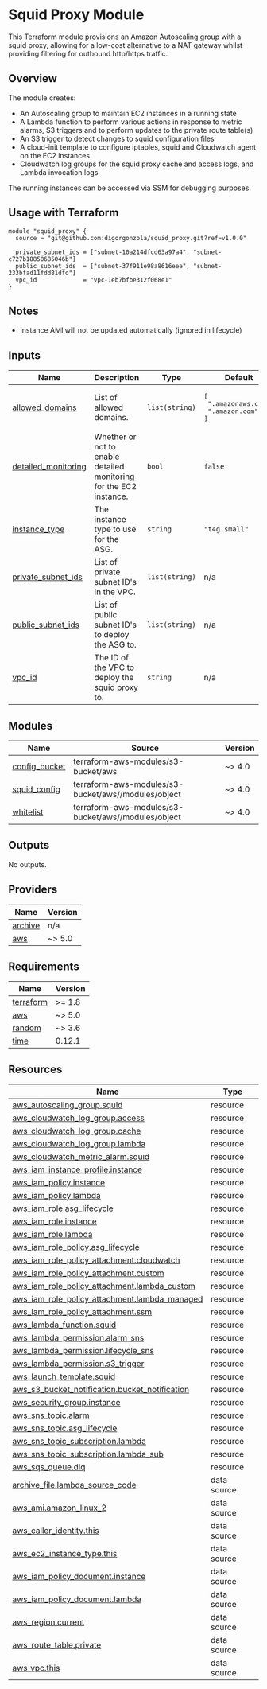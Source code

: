 # Squid Proxy Module

This Terraform module provisions an Amazon Autoscaling group with a squid proxy, allowing for a low-cost alternative to a NAT gateway whilst providing filtering for outbound http/https traffic.

## Overview

The module creates:
- An Autoscaling group to maintain EC2 instances in a running state
- A Lambda function to perform various actions in response to metric alarms, S3 triggers and to perform updates to the private route table(s)
- An S3 trigger to detect changes to squid configuration files
- A cloud-init template to configure iptables, squid and Cloudwatch agent on the EC2 instances
- Cloudwatch log groups for the squid proxy cache and access logs, and Lambda invocation logs

The running instances can be accessed via SSM for debugging purposes.

## Usage with Terraform

```hcl
module "squid_proxy" {
  source = "git@github.com:digorgonzola/squid_proxy.git?ref=v1.0.0"

  private_subnet_ids = ["subnet-10a214dfcd63a97a4", "subnet-c727b18850685046b"]
  public_subnet_ids  = ["subnet-37f911e98a8616eee", "subnet-233bfad11fdd81dfd"]
  vpc_id             = "vpc-1eb7bfbe312f068e1"
}
```

## Notes

- Instance AMI will not be updated automatically (ignored in lifecycle)

<!-- BEGIN_TF_DOCS -->


## Inputs

| Name | Description | Type | Default | Required |
|------|-------------|------|---------|:--------:|
| <a name="input_allowed_domains"></a> [allowed\_domains](#input\_allowed\_domains) | List of allowed domains. | `list(string)` | <pre>[<br/>  ".amazonaws.com",<br/>  ".amazon.com"<br/>]</pre> | no |
| <a name="input_detailed_monitoring"></a> [detailed\_monitoring](#input\_detailed\_monitoring) | Whether or not to enable detailed monitoring for the EC2 instance. | `bool` | `false` | no |
| <a name="input_instance_type"></a> [instance\_type](#input\_instance\_type) | The instance type to use for the ASG. | `string` | `"t4g.small"` | no |
| <a name="input_private_subnet_ids"></a> [private\_subnet\_ids](#input\_private\_subnet\_ids) | List of private subnet ID's in the VPC. | `list(string)` | n/a | yes |
| <a name="input_public_subnet_ids"></a> [public\_subnet\_ids](#input\_public\_subnet\_ids) | List of public subnet ID's to deploy the ASG to. | `list(string)` | n/a | yes |
| <a name="input_vpc_id"></a> [vpc\_id](#input\_vpc\_id) | The ID of the VPC to deploy the squid proxy to. | `string` | n/a | yes |
## Modules

| Name | Source | Version |
|------|--------|---------|
| <a name="module_config_bucket"></a> [config\_bucket](#module\_config\_bucket) | terraform-aws-modules/s3-bucket/aws | ~> 4.0 |
| <a name="module_squid_config"></a> [squid\_config](#module\_squid\_config) | terraform-aws-modules/s3-bucket/aws//modules/object | ~> 4.0 |
| <a name="module_whitelist"></a> [whitelist](#module\_whitelist) | terraform-aws-modules/s3-bucket/aws//modules/object | ~> 4.0 |
## Outputs

No outputs.
## Providers

| Name | Version |
|------|---------|
| <a name="provider_archive"></a> [archive](#provider\_archive) | n/a |
| <a name="provider_aws"></a> [aws](#provider\_aws) | ~> 5.0 |
## Requirements

| Name | Version |
|------|---------|
| <a name="requirement_terraform"></a> [terraform](#requirement\_terraform) | >= 1.8 |
| <a name="requirement_aws"></a> [aws](#requirement\_aws) | ~> 5.0 |
| <a name="requirement_random"></a> [random](#requirement\_random) | ~> 3.6 |
| <a name="requirement_time"></a> [time](#requirement\_time) | 0.12.1 |
## Resources

| Name | Type |
|------|------|
| [aws_autoscaling_group.squid](https://registry.terraform.io/providers/hashicorp/aws/latest/docs/resources/autoscaling_group) | resource |
| [aws_cloudwatch_log_group.access](https://registry.terraform.io/providers/hashicorp/aws/latest/docs/resources/cloudwatch_log_group) | resource |
| [aws_cloudwatch_log_group.cache](https://registry.terraform.io/providers/hashicorp/aws/latest/docs/resources/cloudwatch_log_group) | resource |
| [aws_cloudwatch_log_group.lambda](https://registry.terraform.io/providers/hashicorp/aws/latest/docs/resources/cloudwatch_log_group) | resource |
| [aws_cloudwatch_metric_alarm.squid](https://registry.terraform.io/providers/hashicorp/aws/latest/docs/resources/cloudwatch_metric_alarm) | resource |
| [aws_iam_instance_profile.instance](https://registry.terraform.io/providers/hashicorp/aws/latest/docs/resources/iam_instance_profile) | resource |
| [aws_iam_policy.instance](https://registry.terraform.io/providers/hashicorp/aws/latest/docs/resources/iam_policy) | resource |
| [aws_iam_policy.lambda](https://registry.terraform.io/providers/hashicorp/aws/latest/docs/resources/iam_policy) | resource |
| [aws_iam_role.asg_lifecycle](https://registry.terraform.io/providers/hashicorp/aws/latest/docs/resources/iam_role) | resource |
| [aws_iam_role.instance](https://registry.terraform.io/providers/hashicorp/aws/latest/docs/resources/iam_role) | resource |
| [aws_iam_role.lambda](https://registry.terraform.io/providers/hashicorp/aws/latest/docs/resources/iam_role) | resource |
| [aws_iam_role_policy.asg_lifecycle](https://registry.terraform.io/providers/hashicorp/aws/latest/docs/resources/iam_role_policy) | resource |
| [aws_iam_role_policy_attachment.cloudwatch](https://registry.terraform.io/providers/hashicorp/aws/latest/docs/resources/iam_role_policy_attachment) | resource |
| [aws_iam_role_policy_attachment.custom](https://registry.terraform.io/providers/hashicorp/aws/latest/docs/resources/iam_role_policy_attachment) | resource |
| [aws_iam_role_policy_attachment.lambda_custom](https://registry.terraform.io/providers/hashicorp/aws/latest/docs/resources/iam_role_policy_attachment) | resource |
| [aws_iam_role_policy_attachment.lambda_managed](https://registry.terraform.io/providers/hashicorp/aws/latest/docs/resources/iam_role_policy_attachment) | resource |
| [aws_iam_role_policy_attachment.ssm](https://registry.terraform.io/providers/hashicorp/aws/latest/docs/resources/iam_role_policy_attachment) | resource |
| [aws_lambda_function.squid](https://registry.terraform.io/providers/hashicorp/aws/latest/docs/resources/lambda_function) | resource |
| [aws_lambda_permission.alarm_sns](https://registry.terraform.io/providers/hashicorp/aws/latest/docs/resources/lambda_permission) | resource |
| [aws_lambda_permission.lifecycle_sns](https://registry.terraform.io/providers/hashicorp/aws/latest/docs/resources/lambda_permission) | resource |
| [aws_lambda_permission.s3_trigger](https://registry.terraform.io/providers/hashicorp/aws/latest/docs/resources/lambda_permission) | resource |
| [aws_launch_template.squid](https://registry.terraform.io/providers/hashicorp/aws/latest/docs/resources/launch_template) | resource |
| [aws_s3_bucket_notification.bucket_notification](https://registry.terraform.io/providers/hashicorp/aws/latest/docs/resources/s3_bucket_notification) | resource |
| [aws_security_group.instance](https://registry.terraform.io/providers/hashicorp/aws/latest/docs/resources/security_group) | resource |
| [aws_sns_topic.alarm](https://registry.terraform.io/providers/hashicorp/aws/latest/docs/resources/sns_topic) | resource |
| [aws_sns_topic.asg_lifecycle](https://registry.terraform.io/providers/hashicorp/aws/latest/docs/resources/sns_topic) | resource |
| [aws_sns_topic_subscription.lambda](https://registry.terraform.io/providers/hashicorp/aws/latest/docs/resources/sns_topic_subscription) | resource |
| [aws_sns_topic_subscription.lambda_sub](https://registry.terraform.io/providers/hashicorp/aws/latest/docs/resources/sns_topic_subscription) | resource |
| [aws_sqs_queue.dlq](https://registry.terraform.io/providers/hashicorp/aws/latest/docs/resources/sqs_queue) | resource |
| [archive_file.lambda_source_code](https://registry.terraform.io/providers/hashicorp/archive/latest/docs/data-sources/file) | data source |
| [aws_ami.amazon_linux_2](https://registry.terraform.io/providers/hashicorp/aws/latest/docs/data-sources/ami) | data source |
| [aws_caller_identity.this](https://registry.terraform.io/providers/hashicorp/aws/latest/docs/data-sources/caller_identity) | data source |
| [aws_ec2_instance_type.this](https://registry.terraform.io/providers/hashicorp/aws/latest/docs/data-sources/ec2_instance_type) | data source |
| [aws_iam_policy_document.instance](https://registry.terraform.io/providers/hashicorp/aws/latest/docs/data-sources/iam_policy_document) | data source |
| [aws_iam_policy_document.lambda](https://registry.terraform.io/providers/hashicorp/aws/latest/docs/data-sources/iam_policy_document) | data source |
| [aws_region.current](https://registry.terraform.io/providers/hashicorp/aws/latest/docs/data-sources/region) | data source |
| [aws_route_table.private](https://registry.terraform.io/providers/hashicorp/aws/latest/docs/data-sources/route_table) | data source |
| [aws_vpc.this](https://registry.terraform.io/providers/hashicorp/aws/latest/docs/data-sources/vpc) | data source |
<!-- END_TF_DOCS -->
